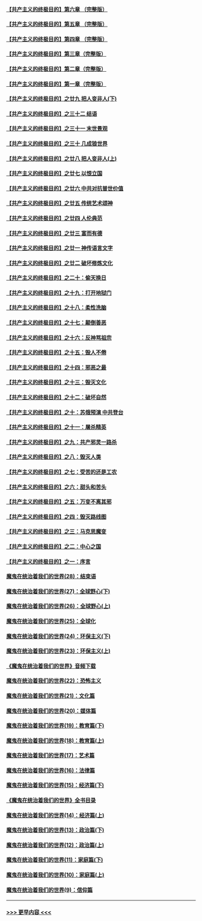 #### [【共产主义的终极目的】第六章 （完整版）](../pages/nsc422/n11428913.md?t=09120306) 
#### [【共产主义的终极目的】第五章 （完整版）](../pages/nsc422/n11428912.md?t=09120306) 
#### [【共产主义的终极目的】第四章 （完整版）](../pages/nsc422/n11428907.md?t=09120306) 
#### [【共产主义的终极目的】第三章（完整版）](../pages/nsc422/n11428848.md?t=09120306) 
#### [【共产主义的终极目的】第二章（完整版）](../pages/nsc422/n11428831.md?t=09120306) 
#### [【共产主义的终极目的】第一章（完整版）](../pages/nsc422/n11417651.md?t=09120306) 
#### [【共产主义的终极目的】之廿九 把人变非人(下)](../pages/nsc422/n11344140.md?t=09120306) 
#### [【共产主义的终极目的】之三十二 结语](../pages/nsc422/n11360535.md?t=09120306) 
#### [【共产主义的终极目的】之三十一 末世景观](../pages/nsc422/n11351129.md?t=09120306) 
#### [【共产主义的终极目的】之三十 几成狼世界](../pages/nsc422/n11348280.md?t=09120306) 
#### [【共产主义的终极目的】之廿八 把人变非人(上)](../pages/nsc422/n11340492.md?t=09120306) 
#### [【共产主义的终极目的】之廿七 以恨立国](../pages/nsc422/n11336944.md?t=09120306) 
#### [【共产主义的终极目的】之廿六 中共对抗普世价值](../pages/nsc422/n11324785.md?t=09120306) 
#### [【共产主义的终极目的】之廿五 传统艺术颂神](../pages/nsc422/n11296396.md?t=09120306) 
#### [【共产主义的终极目的】之廿四 人伦典范](../pages/nsc422/n11296397.md?t=09120306) 
#### [【共产主义的终极目的】之廿三 富而有德](../pages/nsc422/n11283598.md?t=09120306) 
#### [【共产主义的终极目的】之廿一 神传语言文字](../pages/nsc422/n11263265.md?t=09120306) 
#### [【共产主义的终极目的】之廿二 破坏修炼文化](../pages/nsc422/n11245728.md?t=09120306) 
#### [【共产主义的终极目的】之二十：偷天换日](../pages/nsc422/n11238846.md?t=09120306) 
#### [【共产主义的终极目的】之十九：打开地狱门](../pages/nsc422/n11206376.md?t=09120306) 
#### [【共产主义的终极目的】之十八：柔性洗脑](../pages/nsc422/n11199994.md?t=09120306) 
#### [【共产主义的终极目的】之十七：颠倒善恶](../pages/nsc422/n11179782.md?t=09120306) 
#### [【共产主义的终极目的】之十六：反神骂祖宗](../pages/nsc422/n11166798.md?t=09120306) 
#### [【共产主义的终极目的】之十五：毁人不倦](../pages/nsc422/n11166792.md?t=09120306) 
#### [【共产主义的终极目的】之十四：邪恶之最](../pages/nsc422/n11150249.md?t=09120306) 
#### [【共产主义的终极目的】之十三：毁灭文化](../pages/nsc422/n11135227.md?t=09120306) 
#### [【共产主义的终极目的】之十二：破坏自然](../pages/nsc422/n11135214.md?t=09120306) 
#### [【共产主义的终极目的】之十：苏俄预演 中共登台](../pages/nsc422/n11118424.md?t=09120306) 
#### [【共产主义的终极目的】之十一：屠杀精英](../pages/nsc422/n11118442.md?t=09120306) 
#### [【共产主义的终极目的】之九：共产邪灵一路杀](../pages/nsc422/n11114139.md?t=09120306) 
#### [【共产主义的终极目的】之八：毁灭人类](../pages/nsc422/n11108503.md?t=09120306) 
#### [【共产主义的终极目的】之七：受苦的还是工农](../pages/nsc422/n11101809.md?t=09120306) 
#### [【共产主义的终极目的】之六：甜头和苦头](../pages/nsc422/n11096971.md?t=09120306) 
#### [【共产主义的终极目的】之五：万变不离其邪](../pages/nsc422/n11091285.md?t=09120306) 
#### [【共产主义的终极目的】之四：毁灭路线图](../pages/nsc422/n11086284.md?t=09120306) 
#### [【共产主义的终极目的】之三：马克思魔变](../pages/nsc422/n11061941.md?t=09120306) 
#### [【共产主义的终极目的】之二：中心之国](../pages/nsc422/n11047728.md?t=09120306) 
#### [【共产主义的终极目的】之一：序言](../pages/nsc422/n11086077.md?t=09120306) 
#### [魔鬼在统治着我们的世界(28)：结束语](../pages/nsc422/n10936246.md?t=09120306) 
#### [魔鬼在统治着我们的世界(27)：全球野心(下)](../pages/nsc422/n10928319.md?t=09120306) 
#### [魔鬼在统治着我们的世界(26)：全球野心(上)](../pages/nsc422/n10900318.md?t=09120306) 
#### [魔鬼在统治着我们的世界(25)：全球化](../pages/nsc422/n10788205.md?t=09120306) 
#### [魔鬼在统治着我们的世界(24)：环保主义(下)](../pages/nsc422/n10695307.md?t=09120306) 
#### [魔鬼在统治着我们的世界(23)：环保主义(上)](../pages/nsc422/n10688613.md?t=09120306) 
#### [《魔鬼在统治着我们的世界》音频下载](../pages/nsc422/n10635553.md?t=09120306) 
#### [魔鬼在统治着我们的世界(22)：恐怖主义](../pages/nsc422/n10614727.md?t=09120306) 
#### [魔鬼在统治着我们的世界(21)：文化篇](../pages/nsc422/n10597706.md?t=09120306) 
#### [魔鬼在统治着我们的世界(20)：媒体篇](../pages/nsc422/n10586579.md?t=09120306) 
#### [魔鬼在统治着我们的世界(19)：教育篇(下)](../pages/nsc422/n10564808.md?t=09120306) 
#### [魔鬼在统治着我们的世界(18)：教育篇(上)](../pages/nsc422/n10526970.md?t=09120306) 
#### [魔鬼在统治着我们的世界(17)：艺术篇](../pages/nsc422/n10499093.md?t=09120306) 
#### [魔鬼在统治着我们的世界(16)：法律篇](../pages/nsc422/n10485969.md?t=09120306) 
#### [魔鬼在统治着我们的世界(15)：经济篇(下)](../pages/nsc422/n10469975.md?t=09120306) 
#### [《魔鬼在统治着我们的世界》全书目录](../pages/nsc422/n10464261.md?t=09120306) 
#### [魔鬼在统治着我们的世界(14)：经济篇(上)](../pages/nsc422/n10457370.md?t=09120306) 
#### [魔鬼在统治着我们的世界(13)：政治篇(下)](../pages/nsc422/n10448270.md?t=09120306) 
#### [魔鬼在统治着我们的世界(12)：政治篇(上)](../pages/nsc422/n10444576.md?t=09120306) 
#### [魔鬼在统治着我们的世界(11)：家庭篇(下)](../pages/nsc422/n10440961.md?t=09120306) 
#### [魔鬼在统治着我们的世界(10)：家庭篇(上)](../pages/nsc422/n10435448.md?t=09120306) 
#### [魔鬼在统治着我们的世界(9)：信仰篇](../pages/nsc422/n10432159.md?t=09120306) 

----
#### [ >>> 更早内容 <<< ](../indexes/nsc422-earlier.md)
